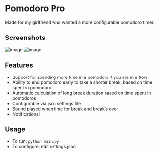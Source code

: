 # Pomodoro Pro

Made for my girlfriend who wanted a more configurable pomodoro timer.

## Screenshots
![image](https://github.com/kralle333/pomodoro-pro/assets/5738476/30ecc0d4-b0b4-492e-b193-f654e772f6c0)
![image](https://github.com/kralle333/pomodoro-pro/assets/5738476/b90e20ea-8892-4f55-9542-f6c24d804746)

## Features
- Support for spending more time in a pomodoro if you are in a flow 
- Ability to end pomodoro early to take a shorter break, based on time spent in pomodoro
- Automatic calculation of long break duration based on time spent in pomodoros
- Configurable via json settings file
- Sound played when time for break and break's over
- Notifications!

## Usage
- To run: `python main.py`
- To configure: edit settings.json
